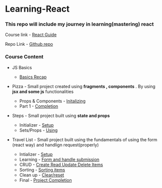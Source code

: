 # Learning-React

### This repo will include my journey in learning(mastering) react

Course link - [React Guide](https://www.udemy.com/course/the-ultimate-react-course/learn/lecture/37351178#overview)

Repo Link - [Github repo](https://github.com/jonasschmedtmann/ultimate-react-course)

### Course Content

- JS Basics
  - [Basics Recap](https://github.com/Ravkeerat02/Learning-React/blob/main/js-review/script.js)
- Pizza - Small project created using **fragments , components** . By using **jsx and some js** functionalities
  - Props & Components - [Initalizing](https://github.com/Ravkeerat02/Learning-React/blob/main/pizza/src/index.js)
  - Part 1 - [Completion](https://github.com/Ravkeerat02/Learning-React/tree/main/pizza)
 
- Steps - Small project built using **state and props**
  - Initializer - [Setup](https://github.com/Ravkeerat02/Learning-React/tree/main/steps)
  - Sets/Props - [Using](https://github.com/Ravkeerat02/Learning-React/blob/main/steps/src/App.js)
 
- Travel List - Small project built using the fundamentals of using the form (react way) and handlign request(properly)
  - Intializer - [Setup](https://github.com/Ravkeerat02/Learning-React/tree/main/travel-list)
  - Learning - [Form and handle submission](https://github.com/Ravkeerat02/Learning-React/blob/main/travel-list/src/App.js)
  - CRUD - [Create Read Update Delete Items](https://github.com/Ravkeerat02/Learning-React/blob/main/travel-list/src/App.js)
  -  Sorting - [Sorting items](https://github.com/Ravkeerat02/Learning-React/blob/main/travel-list/src/App.js)
  -  Clean up - [Clear/reset](https://github.com/Ravkeerat02/Learning-React/blob/main/travel-list/src/App.js)
  -  Final - [Project Completion](https://github.com/Ravkeerat02/Learning-React/tree/main/travel-list/src)
